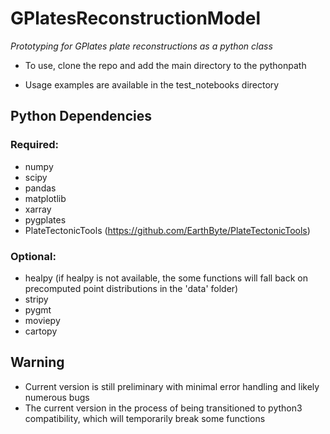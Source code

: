 # GPlatesReconstructionModel

*Prototyping for GPlates plate reconstructions as a python class*

- To use, clone the repo and add the main directory to the pythonpath

- Usage examples are available in the test_notebooks directory

## Python Dependencies
### Required:
- numpy
- scipy
- pandas
- matplotlib
- xarray
- pygplates
- PlateTectonicTools (https://github.com/EarthByte/PlateTectonicTools)

### Optional:
- healpy (if healpy is not available, the some functions will fall back on precomputed point distributions in the 'data' folder)
- stripy
- pygmt
- moviepy
- cartopy


## Warning
- Current version is still preliminary with minimal error handling and likely numerous bugs
- The current version in the process of being transitioned to python3 compatibility, which will temporarily break some functions 
